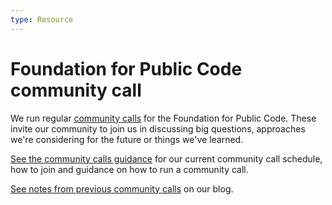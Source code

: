 ```yaml
---
type: Resource
---
```


# Foundation for Public Code community call

We run regular [community calls](../community-calls/index.md) for the Foundation for Public Code. These invite our community to join us in discussing big questions, approaches we're considering for the future or things we've learned.

[See the community calls guidance](../community-calls/index.md) for our current community call schedule, how to join and guidance on how to run a community call.

[See notes from previous community calls](https://blog.publiccode.net/) on our blog.